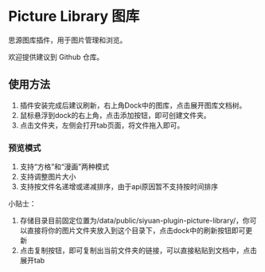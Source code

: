 # Picture Library 图库

思源图库插件，用于图片管理和浏览。

欢迎提供建议到 Github 仓库。

## 使用方法

1. 插件安装完成后建议刷新，右上角Dock中的图库，点击展开图库文档树。
2. 鼠标悬浮到dock的右上角，点击添加按钮，即可创建文件夹。
3. 点击文件夹，左侧会打开tab页面，将文件拖入即可。

### 预览模式
1. 支持“方格”和“漫画”两种模式
2. 支持调整图片大小
3. 支持按文件名递增或递减排序，由于api原因暂不支持按时间排序

小贴士：
1. 存储目录目前固定位置为/data/public/siyuan-plugin-picture-library/，你可以直接将你的图片文件夹放入到这个目录下，点击dock中的刷新按钮即可更新
2. 点击复制按钮，即可复制出当前文件夹的链接，可以直接粘贴到文档中，点击展开tab